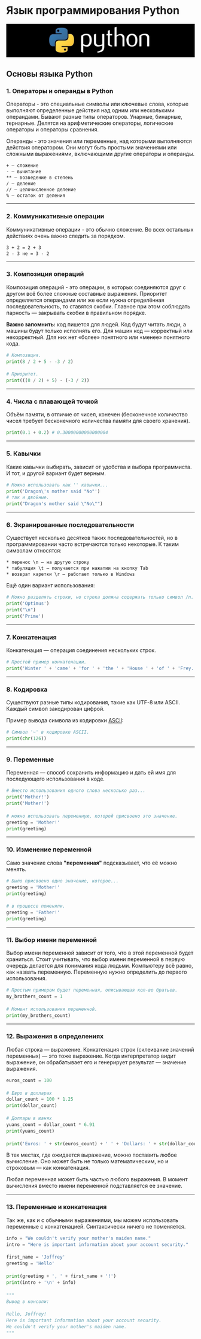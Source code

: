 # Язык программирования Python

![Python](/img/1.png)

## Основы языка Python

### 1. Операторы и операнды в Python

Операторы - это специальные символы или ключевые слова, которые выполняют определенные действия над одним или несколькими операндами. Бывают разные типы операторов. Унарные, бинарные, тернарные. Делятся на арифметические операторы, логические операторы и операторы сравнения.

Операнды - это значения или переменные, над которыми выполняются действия оператором. Они могут быть простыми значениями или сложными выражениями, включающими другие операторы и операнды.

```text
+ — сложение
- — вычитание
** — возведение в степень
/ — деление
// — целочисленное деление
% — остаток от деления
```

***

### 2. Коммуникативные операции

Коммуникативные операции - это обычно сложение. Во всех остальных действиях очень важно следить за порядком.

```text
3 + 2 = 2 + 3
2 - 3 не = 3 - 2
```

***

### 3. Композиция операций

Композиция операций - это операции, в которых соединяются друг с другом всё более сложные составные выражения. Приоритет определяется операндами или же если нужна определённая последовательность, то ставятся скобки. Главное при этом соблюдать парность — закрывать скобки в правильном порядке.

 **Важно запомнить:** код пишется для людей. Код будут читать люди, а машины будут только исполнять его. Для машин код — корректный или некорректный. Для них нет «более» понятного или «менее» понятного кода.

```python
# Композиция.
print(8 / 2 + 5 - -3 / 2)

# Приоритет.
print(((8 / 2) + 5) - (-3 / 2))
```

***

### 4. Числа с плавающей точкой

Объём памяти, в отличие от чисел, конечен (бесконечное количество чисел требует бесконечного количества памяти для своего хранения).

```python
print(0.1 + 0.2) # 0.30000000000000004
```

***

### 5. Кавычки

Какие кавычки выбирать, зависит от удобства и выбора программиста. И тот, и другой вариант будет верным.

```python
# Можно использовать как '' кавычки...
print('Dragon\'s mother said "No"')
# так и двойные.
print("Dragon's mother said \"No\"")
```

***

### 6. Экранированные последовательности

Существует несколько десятков таких последовательностей, но в программировании часто встречаются только некоторые. К таким символам относятся:

```text
* перенос \n — на другую строку
* табуляция \t — получается при нажатии на кнопку Tab
* возврат каретки \r — работает только в Windows
```

Ещё один вариант использования:

```python
# Можно разделять строки, но строка должна содержать только символ /n.
print('Optimus')
print("\n")
print('Prime')
```

***

### 7. Конкатенация

Конкатенация — операция соединения нескольких строк.

```python
# Простой пример конкатенации.
print('Winter ' + 'came' + 'for ' + 'the ' + 'House ' + 'of ' + 'Frey.')
```

***

### 8. Кодировка

Существуют разные типы кодирования, такие как UTF-8 или ASCII. Каждый символ закодирован цифрой.

Пример вывода символа из кодировки [ASCII](https://www.cs.cmu.edu/%7Epattis/15-1XX/common/handouts/ascii.html):

```python
# Символ '~' в кодировке ASCII.
print(chr(126))
```

***

### 9. Переменные

Переменная — способ сохранить информацию и дать ей имя для последующего использования в коде.

```python
# Вместо использования одного слова несколько раз...
print('Mother!')
print('Mother!')

# можно использовать переменную, которой присвоено это значение.
greeting = 'Mother!'
print(greeting)
```

***

### 10. Изменение переменной

Само значение слова **"переменная"** подсказывает, что её можно менять.

```python
# Было присвоено одно значение, которое...
greeting = 'Mother!'
print(greeting)

# в процессе поменяли.
greeting = 'Father!'
print(greeting)
```

***

### 11. Выбор имени переменной

Выбор имени переменной зависит от того, что в этой переменной будет храниться. Стоит учитывать, что выбор имени переменной в первую очередь делается для понимания кода людьми. Компьютеру всё равно, как назвать переменную. Переменную нужно определить до первого использования.

```python
# Простым примером будет переменная, описывающая кол-во братьев.
my_brothers_count = 1

# Момент использования переменной.
print(my_brothers_count)
```

***

### 12. Выражения в определениях

Любая строка — выражение. Конкатенация строк (склеивание значений переменных) — это тоже выражение. Когда интерпретатор видит выражение, он обрабатывает его и генерирует результат — значение выражения.

```python
euros_count = 100

# Евро в долларах
dollar_count = 100 * 1.25
print(dollar_count)

# Доллары в юанях
yuans_count = dollar_count * 6.91
print(yuans_count)

print('Euros: ' + str(euros_count) + ' ' + 'Dollars: ' + str(dollar_count) + ' ' + 'Yuans: ' + str(yuans_count) + ' ')
```

В тех местах, где ожидается выражение, можно поставить любое вычисление. Оно может быть не только математическим, но и строковым — как конкатенация.

Любая переменная может быть частью любого выражения. В момент вычисления вместо имени переменной подставляется ее значение.

***

### 13. Переменные и конкатенация

Так же, как и с обычными выражениями, мы можем использовать переменные с конкатенацией. Синтаксически ничего не поменяется.

```python
info = "We couldn't verify your mother's maiden name."
intro = "Here is important information about your account security."

first_name = 'Joffrey'
greeting = 'Hello'

print(greeting + ', ' + first_name + '!')
print(intro + '\n' + info)

"""
Вывод в консоли: 

Hello, Joffrey!
Here is important information about your account security.
We couldn't verify your mother's maiden name.
"""
```
